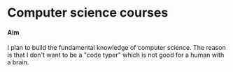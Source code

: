 # Computer science courses

#### Aim

I plan to build the fundamental knowledge of computer science. The reason is that I don't want  to be a "code typer" which is not good for a human with a brain.